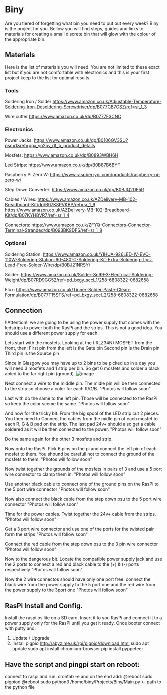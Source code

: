 # Biny

Are you tiered of forgetting what bin you need to put out every week? Biny is the project for you. Bellow you will find steps, guides and links to materials for creating a small discrete bin that will glow with the colour of the appropriate bin. 

## Materials
Here is the list of materials you will need. You are not limited to these exact list but if you are not comfortable with electronics and this is your first project keep to the list for optimal results.

### Tools
Soldering Iron / Solder
https://www.amazon.co.uk/Adjustable-Temperature-Soldering-Iron-Desoldering-Screwdriver/dp/B077GB7CSZ/ref=sr_1_3 

Wire cutter
https://www.amazon.co.uk/dp/B0777F3CNC 

### Electronics
Power Jacks:
https://www.amazon.co.uk/dp/B0106GV3SU?psc=1&ref=ppx_yo2ov_dt_b_product_details

Mosfets:
https://www.amazon.co.uk/dp/B0893WBH6H 

Led Strips:
https://www.amazon.co.uk/dp/B0B87B6BYT 

Raspberry Pi Zero W:
https://www.raspberrypi.com/products/raspberry-pi-zero-w/

Step Down Converter:
https://www.amazon.co.uk/dp/B0BJQ2DF5R 

Cables / Wires:
https://www.amazon.co.uk/AZDelivery-MB-102-Breadboard-Kit/dp/B07K8PVKBP/ref=sr_1_9 
https://www.amazon.co.uk/AZDelivery-MB-102-Breadboard-Kit/dp/B07KYHBVR7/ref=sr_1_4 

Connectors:
https://www.amazon.co.uk/ZFYQ-Connectors-Connector-Terminal-Stranded/dp/B093BK9DFS/ref=sr_1_8

### Optional
Soldering Station:
https://www.amazon.co.uk/YIHUA-926LED-IV-EVO-110W-Soldering-Station-90-480°C-Soldering-Kit-Extra-Soldering-Tips-Lead-Free-Solder-Wire/dp/B0BJ21NRSY/

Solder:
https://www.amazon.co.uk/Solder-Sn99-3-Electrical-Soldering-Weight/dp/B07RD9GG52/ref=pd_bxgy_sccl_1/258-6808322-0682658

Flux:
https://www.amazon.co.uk/Tinner-Solder-Paste-Clean-Formulation/dp/B077T15STS/ref=pd_bxgy_sccl_2/258-6808322-0682658


## Connection
!!Attention!! we are going to be using the power supply that comes with the ledstrips to power both the RasPi and the strips. This is not a good idea. You should use a different power supply for each.

Lets start with the mosfets. 
Looking at the (IRLZ34N) MOSFET from the front, then:
  First pin from the left is the Gate pin
  Second pin is the Drain pin
  Third pin is the Source pin

Since in Glasgow you may have up to 2 bins to be picked up in a day you will need 3 mosfets and 1 strip per bin. So get 6 mosfets and solder a black abled to the far right pin (ground).
![image](https://user-images.githubusercontent.com/63113549/226122561-6bd39d21-73c8-4abd-bef7-2ef9d3e33c21.png)

Next connect a wire to the middle pin. The midle pin will be then connected to the strip so choose a color for each R/G/B.
"Photos will follow soon"

Last with do the same to the left pin. Those will be connected to the RasPi so keep the color sceme the same. 
"Photos will follow soon"

And now for the tricky bit. From the big spool of the LED strip cut 2 pieces. You then need to Connect the cables from the midle pin of each mosfet to each R, G & B pad on the strip. The last pad 24v+ should also get a cable soldered as it will be then connected to the power. 
"Photos will follow soon"

Do the same again for the other 3 mosfets and strip.

Now onto the RasPi. Pick 6 pins on the pi and connect the left pin of each mosfet to them. You shound be carefull not to connect the ground of the mosfets to them.
"Photos will follow soon"

Now twist together the grounds of the mosfets in pairs of 3 and use a 5 port wire connector to clamp them in.
"Photos will follow soon"

Use another black cable to connect one of the ground pins on the RasPi to the 5 port wire connector
"Photos will follow soon"

Now also connect the black cable from the step down psu to the 5 port wire connector
"Photos will follow soon"

Time for the power cables. 
Twist together the 24v+ cable from the strips. 
"Photos will follow soon"

Get a 3 port wire connector and use one of the ports for the twisted pair form the strips
"Photos will follow soon"

Connect the red cable from the step down psu to the 3 pin wire connector
"Photos will follow soon"

Now to the dangerous bit. 
Locate the compatible power supply jack and use the 2 ports to connect a red and black cable to the (+) & (-) ports respectively
"Photos will follow soon"

Now the 2 wire connectos should have only one port free. connect the black wire from the power supply to the 5 port one and the red wire from the power supply to the 3port one
"Photos will follow soon"

## RasPi Install and Config.
Install the raspi os lite on a SD card. 
Insert it to you RasPi and connect it to a power supply only for the RasPi until you get it ready. 
Once booter connect with putty and:
1) Update / Upgrade
2) Install pigpio http://abyz.me.uk/rpi/pigpio/download.html
sudo apt update
sudo apt install chromium-browser
pip install pyppeteer


## Have the script and pingpi start on reboot:
connect to raspi and run: crontab -e 
and on the end add:
@reboot sudo pigpiod
@reboot sudo python3 /home/biny/Projects/Biny/Main.py <- path to the python file








